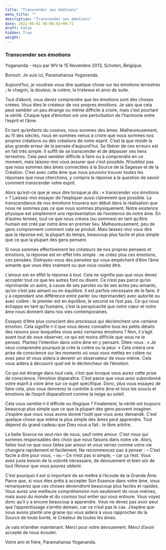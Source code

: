 ```yaml
---
title: "Transcender ses émotions"
menu_title: ""
description: "Transcender ses émotions"
date: 2022-06-01 06:00:01+00:72
draft: False
hidden: True
weight:
---
```

### Transcender ses émotions

Yogananda - reçu par WV le 15 Novembre 2013, Schoten, Belgique.

Bonsoir. Je suis ici, Paramahansa Yogananda.

Aujourd’hui, je voudrais vous dire quelque chose sur les émotions terrestres ; le chagrin, la douleur, la colère, la tristesse et ainsi de suite.

Tout d’abord, vous devez comprendre que les émotions sont des choses créées. Vous êtes le créateur de vos propres émotions. Je sais que cela peut sembler un peu étrange ou même difficile à croire, mais c’est pourtant la vérité. Chaque type d’émotion est une perturbation de l’harmonie entre l’esprit et l’âme.

En tant qu’enfants du cosmos, nous sommes des âmes. Malheureusement, au fil des siècles, nous en sommes venus à croire que nous sommes nos propres créations ou des créations de notre esprit. C’est là que réside la plus grande erreur de la pensée d’aujourd’hui. Se libérer de ces erreurs est en fait très simple. Il suffit de se transcender et de dépasser ses liens terrestres. Cela peut sembler difficile à faire ou à comprendre en ce moment, mais laissez-moi vous assurer que c’est possible. N’oubliez pas que nous sommes des âmes connectées à la Source de la Sagesse et de la Création. C’est avec cette âme que nous pouvons trouver toutes les réponses que nous cherchons, y compris la réponse à la question de savoir comment transcender votre esprit.

Alors qu’est-ce que je veux dire lorsque je dis : « transcender vos émotions » ? Laissez-moi essayer de l’expliquer aussi clairement que possible. La transcendance de nos émotions trouvera son début dans la réalisation que nous ne sommes pas ce que nous sommes physiquement. Notre existence physique est simplement une représentation de l’existence de notre âme. En d’autres termes, tout ce que nous créons (ou sommes) en tant qu’être humain est créé par notre âme en premier lieu. Malheureusement, peu de gens comprennent comment cela se produit. Mais laissez-moi vous dire que la réponse est, la plupart du temps, beaucoup plus facile et plus simple que ce que la plupart des gens pensent.

Si nous sommes effectivement les créateurs de nos propres pensées et émotions, la réponse est en effet très simple : ne créez plus ces émotions, ces pensées. Distrayez-vous des pensées qui vous empêchent d’être l’âme aimante que vous êtes vraiment ou que vous voulez être.

L’amour est en effet la réponse à tout. Cela ne signifie pas que vous devez accepter tout ce que les autres font ou disent. Ce n’est pas parce qu’on réprimande un autre, à cause de ses paroles ou de ses actes peu aimants, qu’on n’est pas aimant ou en équilibre. Il est parfois nécessaire de le faire. Il y a cependant une différence entre parler (ou réprimander) avec autorité ou avec colère : le premier est en équilibre, le second ne l’est pas. Ce qui nous échappe en tant qu’humains, c’est la perspicacité que notre cœur et notre âme nous donnent dans nos vies contemporaines.

Essayez d’être plus conscient des processus qui déclenchent une certaine émotion. Cela signifie-t-il que vous devez connaître tous les petits détails des raisons pour lesquelles vous avez certaines émotions ? Non, il s’agit avant tout de vous observer, ce qui est moins difficile que vous ne le pensez. Plantez l’intention dans votre âme en y pensant. Dites-vous : « Je veux comprendre pourquoi je crée la colère ou la peur. » Cela créera une prise de conscience sur les moments où vous vous mettez en colère ou avez peur et vous aidera à devenir un observateur de vous-même. Cela vous aidera à découvrir quel est le déclencheur de l’émotion.

Ce qui est étrange dans tout cela, c’est que lorsque vous aurez cette prise de conscience, l’émotion disparaîtra. C’est parce que vous avez subordonné votre esprit à votre âme sur ce sujet spécifique. Donc, plus vous essayez de faire cela, plus vous donnerez le contrôle à votre âme et tous les soucis et émotions de l’esprit disparaîtront comme la neige au soleil.

Cela vous semble-t-il difficile ou illogique ? Finalement, la vérité est toujours beaucoup plus simple que ce que la plupart des gens peuvent imaginer. J’espère que nous vous avons donné l’outil que vous avez demandé. C’est quelque chose que même la plus simple des âmes peut apprendre. Tout dépend du grand cadeau que Dieu nous a fait : le libre arbitre.

La belle Source ne veut rien de nous, sauf notre amour. C’est nous qui sommes responsables des choix que nous faisons dans notre vie. Alors, faites tout ce que vous faites par amour et vous verrez comme votre vie changera rapidement et facilement. Ne recommencez pas à penser : – C’est facile à dire pour vous, – ou – Ce n’est pas si simple, – car ça l’est. Vous avez juste besoin de la volonté nécessaire, de dévouement et bien sûr de tout l’Amour que vous pouvez obtenir.

C’est pourquoi il est si important de se mettre à l’écoute de la Grande Âme. Parce que, si vous êtes prêts à accepter Son Essence dans votre âme, vous remarquerez que ces choses deviendront beaucoup plus faciles et rapides. Vous aurez une meilleure compréhension non seulement de vous-mêmes, mais aussi du monde et du cosmos tout entier qui vous entoure. Vous voyez donc qu’il y a encore beaucoup à apprendre. Vous ne devez pas avoir peur que l’apprentissage s’arrête demain, car ce n’est pas le cas. J’espère que nous avons planté une graine qui vous aidera à vous rapprocher de la Source de toute bonté, le Créateur de toutes les âmes.

Je vais m’arrêter maintenant. Merci pour votre dévouement. Merci d’avoir accepté de nous écouter.

Votre ami et frère, Paramahansa Yogananda.
